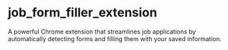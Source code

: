 # job_form_filler_extension
A powerful Chrome extension that streamlines job applications by automatically detecting forms and filling them with your saved information.